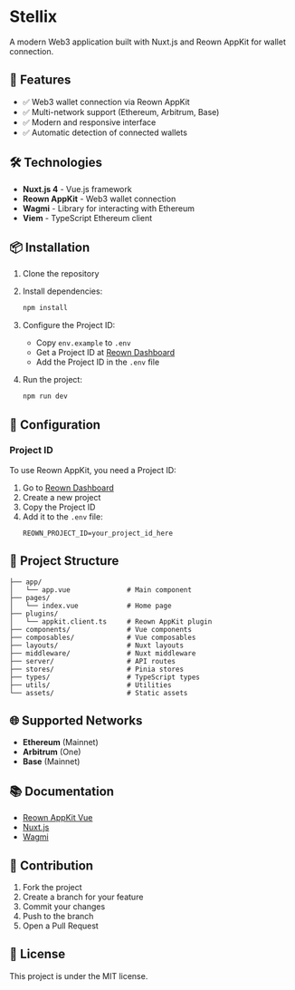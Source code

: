# Stellix

A modern Web3 application built with Nuxt.js and Reown AppKit for wallet connection.

## 🚀 Features

- ✅ Web3 wallet connection via Reown AppKit
- ✅ Multi-network support (Ethereum, Arbitrum, Base)
- ✅ Modern and responsive interface
- ✅ Automatic detection of connected wallets

## 🛠️ Technologies

- **Nuxt.js 4** - Vue.js framework
- **Reown AppKit** - Web3 wallet connection
- **Wagmi** - Library for interacting with Ethereum
- **Viem** - TypeScript Ethereum client

## 📦 Installation

1. Clone the repository
2. Install dependencies:
   ```bash
   npm install
   ```

3. Configure the Project ID:
   - Copy `env.example` to `.env`
   - Get a Project ID at [Reown Dashboard](https://dashboard.reown.com/)
   - Add the Project ID in the `.env` file

4. Run the project:
   ```bash
   npm run dev
   ```

## 🔧 Configuration

### Project ID

To use Reown AppKit, you need a Project ID:

1. Go to [Reown Dashboard](https://dashboard.reown.com/)
2. Create a new project
3. Copy the Project ID
4. Add it to the `.env` file:
   ```
   REOWN_PROJECT_ID=your_project_id_here
   ```

## 📁 Project Structure

```
├── app/
│   └── app.vue              # Main component
├── pages/
│   └── index.vue            # Home page
├── plugins/
│   └── appkit.client.ts     # Reown AppKit plugin
├── components/              # Vue components
├── composables/             # Vue composables
├── layouts/                 # Nuxt layouts
├── middleware/              # Nuxt middleware
├── server/                  # API routes
├── stores/                  # Pinia stores
├── types/                   # TypeScript types
├── utils/                   # Utilities
└── assets/                  # Static assets
```

## 🌐 Supported Networks

- **Ethereum** (Mainnet)
- **Arbitrum** (One)
- **Base** (Mainnet)

## 📚 Documentation

- [Reown AppKit Vue](https://docs.reown.com/appkit/vue/core/installation)
- [Nuxt.js](https://nuxt.com/)
- [Wagmi](https://wagmi.sh/)

## 🤝 Contribution

1. Fork the project
2. Create a branch for your feature
3. Commit your changes
4. Push to the branch
5. Open a Pull Request

## 📄 License

This project is under the MIT license.
